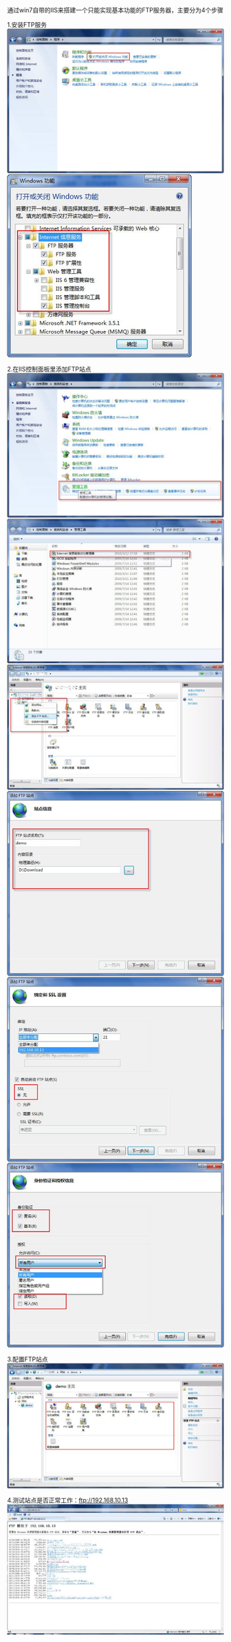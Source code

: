 通过win7自带的IIS来搭建一个只能实现基本功能的FTP服务器，主要分为4个步骤

1.安装FTP服务 <br>
![image](https://github.com/dwjlw1314/DWJ-PROJECT/raw/master/PictureSource/2.1.1.jpg)
![image](https://github.com/dwjlw1314/DWJ-PROJECT/raw/master/PictureSource/2.1.2.jpg)

2.在IIS控制面板里添加FTP站点 <br>
![image](https://github.com/dwjlw1314/DWJ-PROJECT/raw/master/PictureSource/2.1.3.jpg)  <br>
![image](https://github.com/dwjlw1314/DWJ-PROJECT/raw/master/PictureSource/2.1.4.jpg)  <br>
![image](https://github.com/dwjlw1314/DWJ-PROJECT/raw/master/PictureSource/2.1.5.jpg)  <br>
![image](https://github.com/dwjlw1314/DWJ-PROJECT/raw/master/PictureSource/2.1.6.jpg)  <br>
![image](https://github.com/dwjlw1314/DWJ-PROJECT/raw/master/PictureSource/2.1.7.jpg)  <br>
![image](https://github.com/dwjlw1314/DWJ-PROJECT/raw/master/PictureSource/2.1.8.jpg)

3.配置FTP站点 <br>
![image](https://github.com/dwjlw1314/DWJ-PROJECT/raw/master/PictureSource/2.1.9.jpg)

4.测试站点是否正常工作：ftp://192.168.10.13  <br>
![image](https://github.com/dwjlw1314/DWJ-PROJECT/raw/master/PictureSource/2.1.10.jpg)
